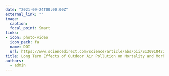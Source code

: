 ```yaml
---
date: "2021-09-24T00:00:00Z"
external_link: ""
image:
  caption: 
  focal_point: Smart
links:
- icon: photo-video
  icon_pack: fa
  name: DOI
  url: https://www.sciencedirect.com/science/article/abs/pii/S1309104220303044?via%3Dihub
title: Long Term Effects of Outdoor Air Pollution on Mortality and Morbidity Prediction
authors: 
  - admin
---
```

